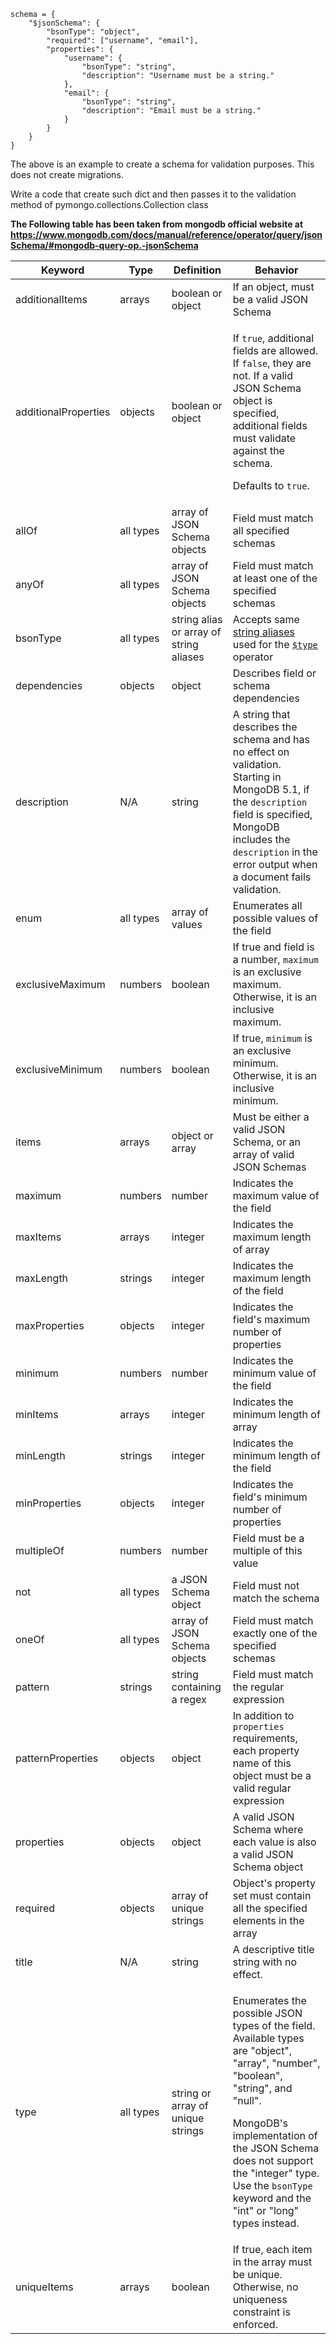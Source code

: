 
    schema = {
        "$jsonSchema": {
            "bsonType": "object",
            "required": ["username", "email"],
            "properties": {
                "username": {
                    "bsonType": "string",
                    "description": "Username must be a string."
                },
                "email": {
                    "bsonType": "string",
                    "description": "Email must be a string."
                }
            }
        }
    }

The above is an example to create a schema for validation purposes. This does not create migrations.

Write a code that create such dict and then passes it to the validation method of pymongo.collections.Collection class


<b> The Following table has been taken from mongodb official website at https://www.mongodb.com/docs/manual/reference/operator/query/jsonSchema/#mongodb-query-op.-jsonSchema </b>



<table cellspacing="0" cellpadding="0" class="leafygreen-ui-bwkhid"><thead><tr class="" data-testid="leafygreen-ui-header-row"><th role="columnheader" scope="col" aria-sort="none" class="leafygreen-ui-1xxna8l"><div class="leafygreen-ui-1mwn02k"><span class="leafygreen-ui-nem3xz">Keyword</span></div></th><th role="columnheader" scope="col" aria-sort="none" class="leafygreen-ui-19jqr2w"><div class="leafygreen-ui-1mwn02k"><span class="leafygreen-ui-nem3xz">Type</span></div></th><th role="columnheader" scope="col" aria-sort="none" class="leafygreen-ui-1xxna8l"><div class="leafygreen-ui-1mwn02k"><span class="leafygreen-ui-nem3xz">Definition</span></div></th><th role="columnheader" scope="col" aria-sort="none" class="leafygreen-ui-6rcmj1"><div class="leafygreen-ui-1mwn02k"><span class="leafygreen-ui-nem3xz">Behavior</span></div></th></tr></thead><tbody><tr role="row" class="leafygreen-ui-1es1rmc" aria-disabled="false"><td class="leafygreen-ui-373k5a"><div class="leafygreen-ui-1sg2lsz" data-leafygreen-ui="td-inner-div"><span class="leafygreen-ui-1auv844">additionalItems</span></div></td><td class="leafygreen-ui-373k5a"><div class="leafygreen-ui-1sg2lsz" data-leafygreen-ui="td-inner-div"><span class="leafygreen-ui-1auv844">arrays</span></div></td><td class="leafygreen-ui-373k5a"><div class="leafygreen-ui-1sg2lsz" data-leafygreen-ui="td-inner-div"><span class="leafygreen-ui-1auv844">boolean or object</span></div></td><td class="leafygreen-ui-373k5a"><div class="leafygreen-ui-1sg2lsz" data-leafygreen-ui="td-inner-div"><span class="leafygreen-ui-1auv844">If an object, must be a valid JSON Schema</span></div></td></tr><tr role="row" class="leafygreen-ui-1es1rmc" aria-disabled="false"><td class="leafygreen-ui-373k5a"><div class="leafygreen-ui-1sg2lsz" data-leafygreen-ui="td-inner-div"><span class="leafygreen-ui-1auv844">additionalProperties</span></div></td><td class="leafygreen-ui-373k5a"><div class="leafygreen-ui-1sg2lsz" data-leafygreen-ui="td-inner-div"><span class="leafygreen-ui-1auv844">objects</span></div></td><td class="leafygreen-ui-373k5a"><div class="leafygreen-ui-1sg2lsz" data-leafygreen-ui="td-inner-div"><span class="leafygreen-ui-1auv844">boolean or object</span></div></td><td class="leafygreen-ui-373k5a"><div class="leafygreen-ui-1sg2lsz" data-leafygreen-ui="td-inner-div"><span class="leafygreen-ui-1auv844"><p class="leafygreen-ui-kkpb6g">If <code class="leafygreen-ui-3lqzn5">true</code>, additional fields are allowed. If <code class="leafygreen-ui-3lqzn5">false</code>, they are not.
If a valid JSON Schema object is specified, additional fields must
validate against the schema.</p><p class="leafygreen-ui-kkpb6g">Defaults to <code class="leafygreen-ui-3lqzn5">true</code>.</p></span></div></td></tr><tr role="row" class="leafygreen-ui-1es1rmc" aria-disabled="false"><td class="leafygreen-ui-373k5a"><div class="leafygreen-ui-1sg2lsz" data-leafygreen-ui="td-inner-div"><span class="leafygreen-ui-1auv844">allOf</span></div></td><td class="leafygreen-ui-373k5a"><div class="leafygreen-ui-1sg2lsz" data-leafygreen-ui="td-inner-div"><span class="leafygreen-ui-1auv844">all types</span></div></td><td class="leafygreen-ui-373k5a"><div class="leafygreen-ui-1sg2lsz" data-leafygreen-ui="td-inner-div"><span class="leafygreen-ui-1auv844">array of JSON Schema objects</span></div></td><td class="leafygreen-ui-373k5a"><div class="leafygreen-ui-1sg2lsz" data-leafygreen-ui="td-inner-div"><span class="leafygreen-ui-1auv844">Field must match all specified schemas</span></div></td></tr><tr role="row" class="leafygreen-ui-1es1rmc" aria-disabled="false"><td class="leafygreen-ui-373k5a"><div class="leafygreen-ui-1sg2lsz" data-leafygreen-ui="td-inner-div"><span class="leafygreen-ui-1auv844">anyOf</span></div></td><td class="leafygreen-ui-373k5a"><div class="leafygreen-ui-1sg2lsz" data-leafygreen-ui="td-inner-div"><span class="leafygreen-ui-1auv844">all types</span></div></td><td class="leafygreen-ui-373k5a"><div class="leafygreen-ui-1sg2lsz" data-leafygreen-ui="td-inner-div"><span class="leafygreen-ui-1auv844">array of JSON Schema objects</span></div></td><td class="leafygreen-ui-373k5a"><div class="leafygreen-ui-1sg2lsz" data-leafygreen-ui="td-inner-div"><span class="leafygreen-ui-1auv844">Field must match at least one of the specified schemas</span></div></td></tr><tr role="row" class="leafygreen-ui-1es1rmc" aria-disabled="false"><td class="leafygreen-ui-373k5a"><div class="leafygreen-ui-1sg2lsz" data-leafygreen-ui="td-inner-div"><span class="leafygreen-ui-1auv844">bsonType</span></div></td><td class="leafygreen-ui-373k5a"><div class="leafygreen-ui-1sg2lsz" data-leafygreen-ui="td-inner-div"><span class="leafygreen-ui-1auv844">all types</span></div></td><td class="leafygreen-ui-373k5a"><div class="leafygreen-ui-1sg2lsz" data-leafygreen-ui="td-inner-div"><span class="leafygreen-ui-1auv844">string alias or array of string aliases</span></div></td><td class="leafygreen-ui-373k5a"><div class="leafygreen-ui-1sg2lsz" data-leafygreen-ui="td-inner-div"><span class="leafygreen-ui-1auv844">Accepts same <a class="leafygreen-ui-1tujn97" href="/docs/manual/reference/operator/query/type/#std-label-document-type-available-types">string aliases</a>
used for the <a class="leafygreen-ui-1tujn97" href="/docs/manual/reference/operator/query/type/#mongodb-query-op.-type"><code class="leafygreen-ui-3lqzn5">$type</code></a> operator</span></div></td></tr><tr role="row" class="leafygreen-ui-1es1rmc" aria-disabled="false"><td class="leafygreen-ui-373k5a"><div class="leafygreen-ui-1sg2lsz" data-leafygreen-ui="td-inner-div"><span class="leafygreen-ui-1auv844">dependencies</span></div></td><td class="leafygreen-ui-373k5a"><div class="leafygreen-ui-1sg2lsz" data-leafygreen-ui="td-inner-div"><span class="leafygreen-ui-1auv844">objects</span></div></td><td class="leafygreen-ui-373k5a"><div class="leafygreen-ui-1sg2lsz" data-leafygreen-ui="td-inner-div"><span class="leafygreen-ui-1auv844">object</span></div></td><td class="leafygreen-ui-373k5a"><div class="leafygreen-ui-1sg2lsz" data-leafygreen-ui="td-inner-div"><span class="leafygreen-ui-1auv844">Describes field or schema dependencies</span></div></td></tr><tr role="row" class="leafygreen-ui-1es1rmc" aria-disabled="false"><td class="leafygreen-ui-373k5a"><div class="leafygreen-ui-1sg2lsz" data-leafygreen-ui="td-inner-div"><span class="leafygreen-ui-1auv844">description</span></div></td><td class="leafygreen-ui-373k5a"><div class="leafygreen-ui-1sg2lsz" data-leafygreen-ui="td-inner-div"><span class="leafygreen-ui-1auv844">N/A</span></div></td><td class="leafygreen-ui-373k5a"><div class="leafygreen-ui-1sg2lsz" data-leafygreen-ui="td-inner-div"><span class="leafygreen-ui-1auv844">string</span></div></td><td class="leafygreen-ui-373k5a"><div class="leafygreen-ui-1sg2lsz" data-leafygreen-ui="td-inner-div"><span class="leafygreen-ui-1auv844">A string that describes the schema and has no effect on
validation. Starting in MongoDB 5.1, if the <code class="leafygreen-ui-3lqzn5">description</code> field
is specified, MongoDB includes the <code class="leafygreen-ui-3lqzn5">description</code> in the error
output when a document fails validation.</span></div></td></tr><tr role="row" class="leafygreen-ui-1es1rmc" aria-disabled="false"><td class="leafygreen-ui-373k5a"><div class="leafygreen-ui-1sg2lsz" data-leafygreen-ui="td-inner-div"><span class="leafygreen-ui-1auv844">enum</span></div></td><td class="leafygreen-ui-373k5a"><div class="leafygreen-ui-1sg2lsz" data-leafygreen-ui="td-inner-div"><span class="leafygreen-ui-1auv844">all types</span></div></td><td class="leafygreen-ui-373k5a"><div class="leafygreen-ui-1sg2lsz" data-leafygreen-ui="td-inner-div"><span class="leafygreen-ui-1auv844">array of values</span></div></td><td class="leafygreen-ui-373k5a"><div class="leafygreen-ui-1sg2lsz" data-leafygreen-ui="td-inner-div"><span class="leafygreen-ui-1auv844">Enumerates all possible values of the field</span></div></td></tr><tr role="row" class="leafygreen-ui-1es1rmc" aria-disabled="false"><td class="leafygreen-ui-373k5a"><div class="leafygreen-ui-1sg2lsz" data-leafygreen-ui="td-inner-div"><span class="leafygreen-ui-1auv844">exclusiveMaximum</span></div></td><td class="leafygreen-ui-373k5a"><div class="leafygreen-ui-1sg2lsz" data-leafygreen-ui="td-inner-div"><span class="leafygreen-ui-1auv844">numbers</span></div></td><td class="leafygreen-ui-373k5a"><div class="leafygreen-ui-1sg2lsz" data-leafygreen-ui="td-inner-div"><span class="leafygreen-ui-1auv844">boolean</span></div></td><td class="leafygreen-ui-373k5a"><div class="leafygreen-ui-1sg2lsz" data-leafygreen-ui="td-inner-div"><span class="leafygreen-ui-1auv844">If true and field is a number, <code class="leafygreen-ui-3lqzn5">maximum</code> is an exclusive maximum.
Otherwise, it is an inclusive maximum.</span></div></td></tr><tr role="row" class="leafygreen-ui-1es1rmc" aria-disabled="false"><td class="leafygreen-ui-373k5a"><div class="leafygreen-ui-1sg2lsz" data-leafygreen-ui="td-inner-div"><span class="leafygreen-ui-1auv844">exclusiveMinimum</span></div></td><td class="leafygreen-ui-373k5a"><div class="leafygreen-ui-1sg2lsz" data-leafygreen-ui="td-inner-div"><span class="leafygreen-ui-1auv844">numbers</span></div></td><td class="leafygreen-ui-373k5a"><div class="leafygreen-ui-1sg2lsz" data-leafygreen-ui="td-inner-div"><span class="leafygreen-ui-1auv844">boolean</span></div></td><td class="leafygreen-ui-373k5a"><div class="leafygreen-ui-1sg2lsz" data-leafygreen-ui="td-inner-div"><span class="leafygreen-ui-1auv844">If true, <code class="leafygreen-ui-3lqzn5">minimum</code> is an exclusive minimum. Otherwise, it is an
inclusive minimum.</span></div></td></tr><tr role="row" class="leafygreen-ui-1es1rmc" aria-disabled="false"><td class="leafygreen-ui-373k5a"><div class="leafygreen-ui-1sg2lsz" data-leafygreen-ui="td-inner-div"><span class="leafygreen-ui-1auv844">items</span></div></td><td class="leafygreen-ui-373k5a"><div class="leafygreen-ui-1sg2lsz" data-leafygreen-ui="td-inner-div"><span class="leafygreen-ui-1auv844">arrays</span></div></td><td class="leafygreen-ui-373k5a"><div class="leafygreen-ui-1sg2lsz" data-leafygreen-ui="td-inner-div"><span class="leafygreen-ui-1auv844">object or array</span></div></td><td class="leafygreen-ui-373k5a"><div class="leafygreen-ui-1sg2lsz" data-leafygreen-ui="td-inner-div"><span class="leafygreen-ui-1auv844">Must be either a valid JSON Schema, or an array of valid JSON Schemas</span></div></td></tr><tr role="row" class="leafygreen-ui-1es1rmc" aria-disabled="false"><td class="leafygreen-ui-373k5a"><div class="leafygreen-ui-1sg2lsz" data-leafygreen-ui="td-inner-div"><span class="leafygreen-ui-1auv844">maximum</span></div></td><td class="leafygreen-ui-373k5a"><div class="leafygreen-ui-1sg2lsz" data-leafygreen-ui="td-inner-div"><span class="leafygreen-ui-1auv844">numbers</span></div></td><td class="leafygreen-ui-373k5a"><div class="leafygreen-ui-1sg2lsz" data-leafygreen-ui="td-inner-div"><span class="leafygreen-ui-1auv844">number</span></div></td><td class="leafygreen-ui-373k5a"><div class="leafygreen-ui-1sg2lsz" data-leafygreen-ui="td-inner-div"><span class="leafygreen-ui-1auv844">Indicates the maximum value of the field</span></div></td></tr><tr role="row" class="leafygreen-ui-1es1rmc" aria-disabled="false"><td class="leafygreen-ui-373k5a"><div class="leafygreen-ui-1sg2lsz" data-leafygreen-ui="td-inner-div"><span class="leafygreen-ui-1auv844">maxItems</span></div></td><td class="leafygreen-ui-373k5a"><div class="leafygreen-ui-1sg2lsz" data-leafygreen-ui="td-inner-div"><span class="leafygreen-ui-1auv844">arrays</span></div></td><td class="leafygreen-ui-373k5a"><div class="leafygreen-ui-1sg2lsz" data-leafygreen-ui="td-inner-div"><span class="leafygreen-ui-1auv844">integer</span></div></td><td class="leafygreen-ui-373k5a"><div class="leafygreen-ui-1sg2lsz" data-leafygreen-ui="td-inner-div"><span class="leafygreen-ui-1auv844">Indicates the maximum length of array</span></div></td></tr><tr role="row" class="leafygreen-ui-1es1rmc" aria-disabled="false"><td class="leafygreen-ui-373k5a"><div class="leafygreen-ui-1sg2lsz" data-leafygreen-ui="td-inner-div"><span class="leafygreen-ui-1auv844">maxLength</span></div></td><td class="leafygreen-ui-373k5a"><div class="leafygreen-ui-1sg2lsz" data-leafygreen-ui="td-inner-div"><span class="leafygreen-ui-1auv844">strings</span></div></td><td class="leafygreen-ui-373k5a"><div class="leafygreen-ui-1sg2lsz" data-leafygreen-ui="td-inner-div"><span class="leafygreen-ui-1auv844">integer</span></div></td><td class="leafygreen-ui-373k5a"><div class="leafygreen-ui-1sg2lsz" data-leafygreen-ui="td-inner-div"><span class="leafygreen-ui-1auv844">Indicates the maximum length of the field</span></div></td></tr><tr role="row" class="leafygreen-ui-1es1rmc" aria-disabled="false"><td class="leafygreen-ui-373k5a"><div class="leafygreen-ui-1sg2lsz" data-leafygreen-ui="td-inner-div"><span class="leafygreen-ui-1auv844">maxProperties</span></div></td><td class="leafygreen-ui-373k5a"><div class="leafygreen-ui-1sg2lsz" data-leafygreen-ui="td-inner-div"><span class="leafygreen-ui-1auv844">objects</span></div></td><td class="leafygreen-ui-373k5a"><div class="leafygreen-ui-1sg2lsz" data-leafygreen-ui="td-inner-div"><span class="leafygreen-ui-1auv844">integer</span></div></td><td class="leafygreen-ui-373k5a"><div class="leafygreen-ui-1sg2lsz" data-leafygreen-ui="td-inner-div"><span class="leafygreen-ui-1auv844">Indicates the field's maximum number of properties</span></div></td></tr><tr role="row" class="leafygreen-ui-1es1rmc" aria-disabled="false"><td class="leafygreen-ui-373k5a"><div class="leafygreen-ui-1sg2lsz" data-leafygreen-ui="td-inner-div"><span class="leafygreen-ui-1auv844">minimum</span></div></td><td class="leafygreen-ui-373k5a"><div class="leafygreen-ui-1sg2lsz" data-leafygreen-ui="td-inner-div"><span class="leafygreen-ui-1auv844">numbers</span></div></td><td class="leafygreen-ui-373k5a"><div class="leafygreen-ui-1sg2lsz" data-leafygreen-ui="td-inner-div"><span class="leafygreen-ui-1auv844">number</span></div></td><td class="leafygreen-ui-373k5a"><div class="leafygreen-ui-1sg2lsz" data-leafygreen-ui="td-inner-div"><span class="leafygreen-ui-1auv844">Indicates the minimum value of the field</span></div></td></tr><tr role="row" class="leafygreen-ui-1es1rmc" aria-disabled="false"><td class="leafygreen-ui-373k5a"><div class="leafygreen-ui-1sg2lsz" data-leafygreen-ui="td-inner-div"><span class="leafygreen-ui-1auv844">minItems</span></div></td><td class="leafygreen-ui-373k5a"><div class="leafygreen-ui-1sg2lsz" data-leafygreen-ui="td-inner-div"><span class="leafygreen-ui-1auv844">arrays</span></div></td><td class="leafygreen-ui-373k5a"><div class="leafygreen-ui-1sg2lsz" data-leafygreen-ui="td-inner-div"><span class="leafygreen-ui-1auv844">integer</span></div></td><td class="leafygreen-ui-373k5a"><div class="leafygreen-ui-1sg2lsz" data-leafygreen-ui="td-inner-div"><span class="leafygreen-ui-1auv844">Indicates the minimum length of array</span></div></td></tr><tr role="row" class="leafygreen-ui-1es1rmc" aria-disabled="false"><td class="leafygreen-ui-373k5a"><div class="leafygreen-ui-1sg2lsz" data-leafygreen-ui="td-inner-div"><span class="leafygreen-ui-1auv844">minLength</span></div></td><td class="leafygreen-ui-373k5a"><div class="leafygreen-ui-1sg2lsz" data-leafygreen-ui="td-inner-div"><span class="leafygreen-ui-1auv844">strings</span></div></td><td class="leafygreen-ui-373k5a"><div class="leafygreen-ui-1sg2lsz" data-leafygreen-ui="td-inner-div"><span class="leafygreen-ui-1auv844">integer</span></div></td><td class="leafygreen-ui-373k5a"><div class="leafygreen-ui-1sg2lsz" data-leafygreen-ui="td-inner-div"><span class="leafygreen-ui-1auv844">Indicates the minimum length of the field</span></div></td></tr><tr role="row" class="leafygreen-ui-1es1rmc" aria-disabled="false"><td class="leafygreen-ui-373k5a"><div class="leafygreen-ui-1sg2lsz" data-leafygreen-ui="td-inner-div"><span class="leafygreen-ui-1auv844">minProperties</span></div></td><td class="leafygreen-ui-373k5a"><div class="leafygreen-ui-1sg2lsz" data-leafygreen-ui="td-inner-div"><span class="leafygreen-ui-1auv844">objects</span></div></td><td class="leafygreen-ui-373k5a"><div class="leafygreen-ui-1sg2lsz" data-leafygreen-ui="td-inner-div"><span class="leafygreen-ui-1auv844">integer</span></div></td><td class="leafygreen-ui-373k5a"><div class="leafygreen-ui-1sg2lsz" data-leafygreen-ui="td-inner-div"><span class="leafygreen-ui-1auv844">Indicates the field's minimum number of properties</span></div></td></tr><tr role="row" class="leafygreen-ui-1es1rmc" aria-disabled="false"><td class="leafygreen-ui-373k5a"><div class="leafygreen-ui-1sg2lsz" data-leafygreen-ui="td-inner-div"><span class="leafygreen-ui-1auv844">multipleOf</span></div></td><td class="leafygreen-ui-373k5a"><div class="leafygreen-ui-1sg2lsz" data-leafygreen-ui="td-inner-div"><span class="leafygreen-ui-1auv844">numbers</span></div></td><td class="leafygreen-ui-373k5a"><div class="leafygreen-ui-1sg2lsz" data-leafygreen-ui="td-inner-div"><span class="leafygreen-ui-1auv844">number</span></div></td><td class="leafygreen-ui-373k5a"><div class="leafygreen-ui-1sg2lsz" data-leafygreen-ui="td-inner-div"><span class="leafygreen-ui-1auv844">Field must be a multiple of this value</span></div></td></tr><tr role="row" class="leafygreen-ui-1es1rmc" aria-disabled="false"><td class="leafygreen-ui-373k5a"><div class="leafygreen-ui-1sg2lsz" data-leafygreen-ui="td-inner-div"><span class="leafygreen-ui-1auv844">not</span></div></td><td class="leafygreen-ui-373k5a"><div class="leafygreen-ui-1sg2lsz" data-leafygreen-ui="td-inner-div"><span class="leafygreen-ui-1auv844">all types</span></div></td><td class="leafygreen-ui-373k5a"><div class="leafygreen-ui-1sg2lsz" data-leafygreen-ui="td-inner-div"><span class="leafygreen-ui-1auv844">a JSON Schema object</span></div></td><td class="leafygreen-ui-373k5a"><div class="leafygreen-ui-1sg2lsz" data-leafygreen-ui="td-inner-div"><span class="leafygreen-ui-1auv844">Field must not match the schema</span></div></td></tr><tr role="row" class="leafygreen-ui-1es1rmc" aria-disabled="false"><td class="leafygreen-ui-373k5a"><div class="leafygreen-ui-1sg2lsz" data-leafygreen-ui="td-inner-div"><span class="leafygreen-ui-1auv844">oneOf</span></div></td><td class="leafygreen-ui-373k5a"><div class="leafygreen-ui-1sg2lsz" data-leafygreen-ui="td-inner-div"><span class="leafygreen-ui-1auv844">all types</span></div></td><td class="leafygreen-ui-373k5a"><div class="leafygreen-ui-1sg2lsz" data-leafygreen-ui="td-inner-div"><span class="leafygreen-ui-1auv844">array of JSON Schema objects</span></div></td><td class="leafygreen-ui-373k5a"><div class="leafygreen-ui-1sg2lsz" data-leafygreen-ui="td-inner-div"><span class="leafygreen-ui-1auv844">Field must match exactly one of the specified schemas</span></div></td></tr><tr role="row" class="leafygreen-ui-1es1rmc" aria-disabled="false"><td class="leafygreen-ui-373k5a"><div class="leafygreen-ui-1sg2lsz" data-leafygreen-ui="td-inner-div"><span class="leafygreen-ui-1auv844">pattern</span></div></td><td class="leafygreen-ui-373k5a"><div class="leafygreen-ui-1sg2lsz" data-leafygreen-ui="td-inner-div"><span class="leafygreen-ui-1auv844">strings</span></div></td><td class="leafygreen-ui-373k5a"><div class="leafygreen-ui-1sg2lsz" data-leafygreen-ui="td-inner-div"><span class="leafygreen-ui-1auv844">string containing a regex</span></div></td><td class="leafygreen-ui-373k5a"><div class="leafygreen-ui-1sg2lsz" data-leafygreen-ui="td-inner-div"><span class="leafygreen-ui-1auv844">Field must match the regular expression</span></div></td></tr><tr role="row" class="leafygreen-ui-1es1rmc" aria-disabled="false"><td class="leafygreen-ui-373k5a"><div class="leafygreen-ui-1sg2lsz" data-leafygreen-ui="td-inner-div"><span class="leafygreen-ui-1auv844">patternProperties</span></div></td><td class="leafygreen-ui-373k5a"><div class="leafygreen-ui-1sg2lsz" data-leafygreen-ui="td-inner-div"><span class="leafygreen-ui-1auv844">objects</span></div></td><td class="leafygreen-ui-373k5a"><div class="leafygreen-ui-1sg2lsz" data-leafygreen-ui="td-inner-div"><span class="leafygreen-ui-1auv844">object</span></div></td><td class="leafygreen-ui-373k5a"><div class="leafygreen-ui-1sg2lsz" data-leafygreen-ui="td-inner-div"><span class="leafygreen-ui-1auv844">In addition to <code class="leafygreen-ui-3lqzn5">properties</code> requirements, each property name of this
object must be a valid regular expression</span></div></td></tr><tr role="row" class="leafygreen-ui-1es1rmc" aria-disabled="false"><td class="leafygreen-ui-373k5a"><div class="leafygreen-ui-1sg2lsz" data-leafygreen-ui="td-inner-div"><span class="leafygreen-ui-1auv844">properties</span></div></td><td class="leafygreen-ui-373k5a"><div class="leafygreen-ui-1sg2lsz" data-leafygreen-ui="td-inner-div"><span class="leafygreen-ui-1auv844">objects</span></div></td><td class="leafygreen-ui-373k5a"><div class="leafygreen-ui-1sg2lsz" data-leafygreen-ui="td-inner-div"><span class="leafygreen-ui-1auv844">object</span></div></td><td class="leafygreen-ui-373k5a"><div class="leafygreen-ui-1sg2lsz" data-leafygreen-ui="td-inner-div"><span class="leafygreen-ui-1auv844">A valid JSON Schema where each value is also a valid JSON Schema object</span></div></td></tr><tr role="row" class="leafygreen-ui-1es1rmc" aria-disabled="false"><td class="leafygreen-ui-373k5a"><div class="leafygreen-ui-1sg2lsz" data-leafygreen-ui="td-inner-div"><span class="leafygreen-ui-1auv844">required</span></div></td><td class="leafygreen-ui-373k5a"><div class="leafygreen-ui-1sg2lsz" data-leafygreen-ui="td-inner-div"><span class="leafygreen-ui-1auv844">objects</span></div></td><td class="leafygreen-ui-373k5a"><div class="leafygreen-ui-1sg2lsz" data-leafygreen-ui="td-inner-div"><span class="leafygreen-ui-1auv844">array of unique strings</span></div></td><td class="leafygreen-ui-373k5a"><div class="leafygreen-ui-1sg2lsz" data-leafygreen-ui="td-inner-div"><span class="leafygreen-ui-1auv844">Object's property set must contain all the specified elements in the
array</span></div></td></tr><tr role="row" class="leafygreen-ui-1es1rmc" aria-disabled="false"><td class="leafygreen-ui-373k5a"><div class="leafygreen-ui-1sg2lsz" data-leafygreen-ui="td-inner-div"><span class="leafygreen-ui-1auv844">title</span></div></td><td class="leafygreen-ui-373k5a"><div class="leafygreen-ui-1sg2lsz" data-leafygreen-ui="td-inner-div"><span class="leafygreen-ui-1auv844">N/A</span></div></td><td class="leafygreen-ui-373k5a"><div class="leafygreen-ui-1sg2lsz" data-leafygreen-ui="td-inner-div"><span class="leafygreen-ui-1auv844">string</span></div></td><td class="leafygreen-ui-373k5a"><div class="leafygreen-ui-1sg2lsz" data-leafygreen-ui="td-inner-div"><span class="leafygreen-ui-1auv844">A descriptive title string with no effect.</span></div></td></tr><tr role="row" class="leafygreen-ui-1es1rmc" aria-disabled="false"><td class="leafygreen-ui-373k5a"><div class="leafygreen-ui-1sg2lsz" data-leafygreen-ui="td-inner-div"><span class="leafygreen-ui-1auv844">type</span></div></td><td class="leafygreen-ui-373k5a"><div class="leafygreen-ui-1sg2lsz" data-leafygreen-ui="td-inner-div"><span class="leafygreen-ui-1auv844">all types</span></div></td><td class="leafygreen-ui-373k5a"><div class="leafygreen-ui-1sg2lsz" data-leafygreen-ui="td-inner-div"><span class="leafygreen-ui-1auv844">string or array of unique strings</span></div></td><td class="leafygreen-ui-373k5a"><div class="leafygreen-ui-1sg2lsz" data-leafygreen-ui="td-inner-div"><span class="leafygreen-ui-1auv844"><p class="leafygreen-ui-kkpb6g">Enumerates the possible JSON types of the field. Available types are
"object", "array", "number", "boolean", "string", and "null".</p><p class="leafygreen-ui-kkpb6g">MongoDB's implementation of the JSON Schema does not support the
"integer" type. Use the <code class="leafygreen-ui-3lqzn5">bsonType</code> keyword and the
"int" or "long" types instead.</p></span></div></td></tr><tr role="row" class="leafygreen-ui-1es1rmc" aria-disabled="false"><td class="leafygreen-ui-373k5a"><div class="leafygreen-ui-1sg2lsz" data-leafygreen-ui="td-inner-div"><span class="leafygreen-ui-1auv844">uniqueItems</span></div></td><td class="leafygreen-ui-373k5a"><div class="leafygreen-ui-1sg2lsz" data-leafygreen-ui="td-inner-div"><span class="leafygreen-ui-1auv844">arrays</span></div></td><td class="leafygreen-ui-373k5a"><div class="leafygreen-ui-1sg2lsz" data-leafygreen-ui="td-inner-div"><span class="leafygreen-ui-1auv844">boolean</span></div></td><td class="leafygreen-ui-373k5a"><div class="leafygreen-ui-1sg2lsz" data-leafygreen-ui="td-inner-div"><span class="leafygreen-ui-1auv844">If true, each item in the array must be unique. Otherwise, no uniqueness
constraint is enforced.</span></div></td></tr></tbody></table>